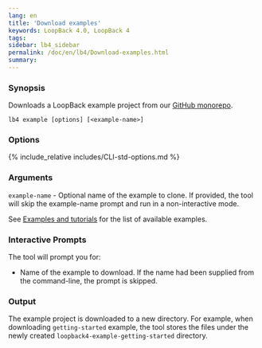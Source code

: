 ```yaml
---
lang: en
title: 'Download examples'
keywords: LoopBack 4.0, LoopBack 4
tags:
sidebar: lb4_sidebar
permalink: /doc/en/lb4/Download-examples.html
summary:
---
```


### Synopsis

Downloads a LoopBack example project from our
[GitHub monorepo](https://github.com/strongloop/loopback-next).


```text
lb4 example [options] [<example-name>]
```

### Options

{% include_relative includes/CLI-std-options.md %}

### Arguments

`example-name` - Optional name of the example to clone. If provided, the tool
will skip the example-name prompt and run in a non-interactive mode.

See [Examples and tutorials](Examples-and-tutorials.md) for the list of
available examples.

### Interactive Prompts

The tool will prompt you for:

- Name of the example to download. If the name had been supplied from the
command-line, the prompt is skipped.

### Output

The example project is downloaded to a new directory. For example, when
downloading `getting-started` example, the tool stores the files
under the newly created `loopback4-example-getting-started` directory.
